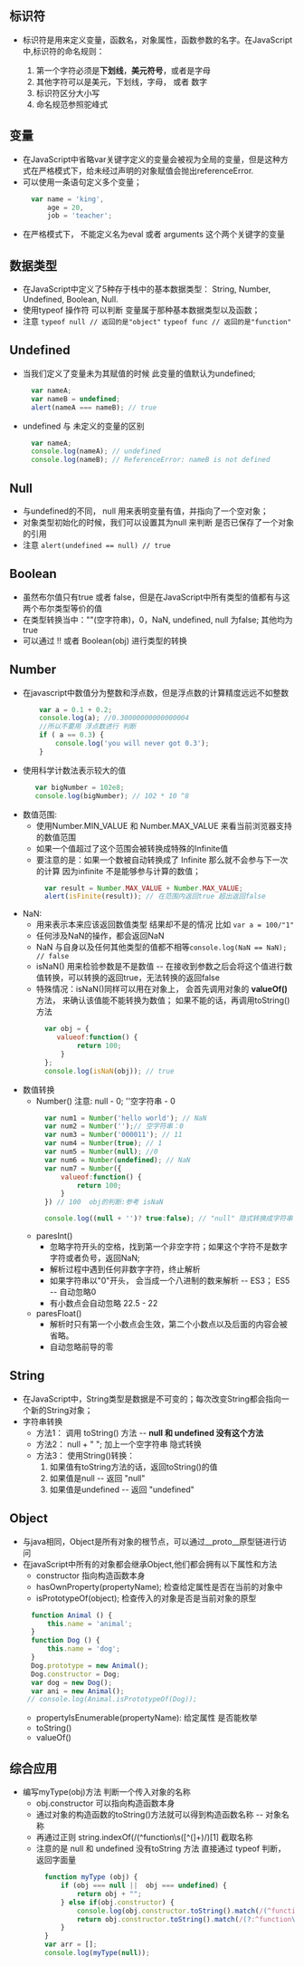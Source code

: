 标识符
--
* 标识符是用来定义变量，函数名，对象属性，函数参数的名字。在JavaScript中,标识符的命名规则：

    1. 第一个字符必须是**下划线**，**美元符号**，或者是字母
    2. 其他字符可以是美元，下划线，字母， 或者 数字
    3. 标识符区分大小写
    4. 命名规范参照驼峰式  

变量
--
* 在JavaScript中省略var关键字定义的变量会被视为全局的变量，但是这种方式在严格模式下，给未经过声明的对象赋值会抛出referenceError.
* 可以使用一条语句定义多个变量；
    ```js
      var name = 'king',
          age = 20,
          job = 'teacher';
    ```
* 在严格模式下， 不能定义名为eval 或者 arguments 这个两个关键字的变量 

数据类型
--
* 在JavaScript中定义了5种存于栈中的基本数据类型： String, Number, Undefined, Boolean, Null.
* 使用typeof 操作符 可以判断 变量属于那种基本数据类型以及函数；  
* 注意
`typeof null // 返回的是"object"`
`typeof func // 返回的是"function"`

Undefined
--
* 当我们定义了变量未为其赋值的时候 此变量的值默认为undefined;
    ```js
      var nameA;
      var nameB = undefined;
      alert(nameA === nameB); // true
    ```
* undefined 与 未定义的变量的区别 
    ```js
      var nameA; 
      console.log(nameA); // undefined
      console.log(nameB); // ReferenceError: nameB is not defined
    ```

Null
--
* 与undefined的不同， null 用来表明变量有值，并指向了一个空对象；
* 对象类型初始化的时候，我们可以设置其为null 来判断 是否已保存了一个对象的引用
* 注意 `alert(undefined == null) // true`

Boolean
--
* 虽然布尔值只有true 或者 false，但是在JavaScript中所有类型的值都有与这两个布尔类型等价的值
* 在类型转换当中：""(空字符串)，0，NaN, undefined, null 为false; 
其他均为true 
* 可以通过 !! 或者 Boolean(obj) 进行类型的转换 

Number 
-- 
* 在javascript中数值分为整数和浮点数，但是浮点数的计算精度远远不如整数
    ```js
        var a = 0.1 + 0.2; 
        console.log(a); //0.30000000000000004
        //所以不要用 浮点数进行 判断
        if ( a == 0.3) {
            console.log('you will never got 0.3');
        }
    ```
* 使用科学计数法表示较大的值 
    ```js
       var bigNumber = 102e8;
       console.log(bigNumber); // 102 * 10 ^8    
    ```
* 数值范围:
    * 使用Number.MIN_VALUE  和 Number.MAX_VALUE 来看当前浏览器支持的数值范围
    * 如果一个值超过了这个范围会被转换成特殊的Infinite值
    * 要注意的是：如果一个数被自动转换成了 Infinite 那么就不会参与下一次的计算
     因为infinite 不是能够参与计算的数值；
        ```js
          var result = Number.MAX_VALUE + Number.MAX_VALUE;
          alert(isFinite(result)); // 在范围内返回true 超出返回false 
       ```  
* NaN:
    * 用来表示本来应该返回数值类型 结果却不是的情况 比如 `var a = 100/"1"`
    * 任何涉及NaN的操作，都会返回NaN
    * NaN 与自身以及任何其他类型的值都不相等`console.log(NaN == NaN); // false`
    * isNaN() 用来检验参数是不是数值 -- 在接收到参数之后会将这个值进行数值转换，可以转换的返回true，无法转换的返回false
    * 特殊情况：isNaN()同样可以用在对象上， 会首先调用对象的 **valueOf()** 方法， 来确认该值能不能转换为数值；
    如果不能的话，再调用toString()方法
        ```js
          var obj = {
             valueof:function() {
                  return 100;
              } 
          };
          console.log(isNaN(obj)); // true
        ```
* 数值转换
    * Number() 注意: null - 0; ''空字符串 - 0 
        ```js
          var num1 = Number('hello world'); // NaN
          var num2 = Number('');// 空字符串：0
          var num3 = Number('000011'); // 11
          var num4 = Number(true); // 1
          var num5 = Number(null); //0 
          var num6 = Number(undefined); // NaN
          var num7 = Number({ 
              valueof:function() {
                  return 100;
              } 
          }) // 100  obj的判断:参考 isNaN
    
          console.log((null + '')? true:false); // "null" 隐式转换成字符串了 -- true
        ```
    * paresInt() 
        * 忽略字符开头的空格，找到第一个非空字符；如果这个字符不是数字字符或者负号，返回NaN;
        * 解析过程中遇到任何非数字字符，终止解析
        * 如果字符串以"0"开头， 会当成一个八进制的数来解析 -- ES3；  ES5 -- 自动忽略0
        * 有小数点会自动忽略 22.5  - 22 
    * paresFloat()
        * 解析时只有第一个小数点会生效，第二个小数点以及后面的内容会被省略。
        * 自动忽略前导的零

String
--
* 在JavaScript中，String类型是数据是不可变的；每次改变String都会指向一个新的String对象；
* 字符串转换 
    * 方法1： 调用 toString() 方法  -- **null 和 undefined 没有这个方法** 
    * 方法2：  null + " "; 加上一个空字符串 隐式转换
    * 方法3： 使用String()转换： 
        1. 如果值有toString方法的话，返回toString()的值 
        2. 如果值是null --  返回 "null"  
        3. 如果值是undefined -- 返回 "undefined"

Object
-- 
* 与java相同，Object是所有对象的根节点，可以通过__proto__原型链进行访问
* 在javaScript中所有的对象都会继承Object,他们都会拥有以下属性和方法
    * constructor 指向构造函数本身
    * hasOwnProperty(propertyName); 检查给定属性是否在当前的对象中
    * isPrototypeOf(object); 检查传入的对象是否是当前对象的原型
    ```js
      function Animal () {
          this.name = 'animal';
      }
      function Dog () {
          this.name = 'dog';
      }
      Dog.prototype = new Animal();
      Dog.constructor = Dog;
      var dog = new Dog();
      var ani = new Animal();
     // console.log(Animal.isPrototypeOf(Dog));
    ```
    * propertyIsEnumerable(propertyName): 给定属性 是否能枚举
    * toString()
    * valueOf()

综合应用
--
* 编写myType(obj)方法 判断一个传入对象的名称
    * obj.constructor 可以指向构造函数本身
    * 通过对象的构造函数的toString()方法就可以得到构造函数名称 -- 对象名称
    * 再通过正则 string.indexOf(/(^function\s(\[^(]+)/)\[1] 截取名称
    * 注意的是 null 和 undefined 没有toString 方法 直接通过 typeof 判断， 返回字面量
        ```js
          function myType (obj) {
              if (obj === null ||  obj === undefined) {
                  return obj + "";
              } else if(obj.constructor) {
                  console.log(obj.constructor.toString().match(/(^function\s([^(]+)/))
                  return obj.constructor.toString().match(/(?:^function\s)([^(]+)/)[1];    
              }
          }
          var arr = [];
          console.log(myType(null));
        
        ``` 
    
